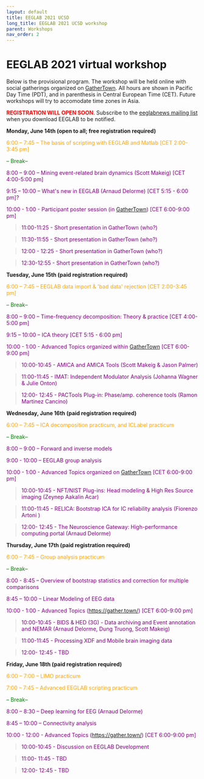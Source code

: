 ```yaml
---
layout: default
title: EEGLAB 2021 UCSD
long_title: EEGLAB 2021 UCSD workshop
parent: Workshops
nav_order: 2
---
```

<!-- 
layout: redirect
redirect_link: https://sites.google.com/ucsd.edu/eeglab2020/eeglab-workshop -->

# EEGLAB 2021 virtual workshop

Below is the provisional program. The workshop will be held online with social gatherings organized on [GatherTown](https://gather.town/). All hours are shown in Pacific Day Time (PDT), and in parenthesis in Central European Time (CET). Future workshops will try to accomodate time zones in Asia.

**<span style="color: red">REGISTRATION WILL OPEN SOON</span>**. Subscribe to the [eeglabnews mailing list](https://sccn.ucsd.edu/eeglab/download.php) when you download EEGLAB to be notified.

**Monday, June 14th (open to all; free registration required)**

<span style="color: orange">6:00 – 7:45 – The basis of scripting with EEGLAB and Matlab [CET 2:00-3:45 pm]</span>

<span style="color: green">– Break–</span>

<span style="color: purple">8:00 – 9:00 – Mining event-related brain dynamics (Scott Makeig) [CET 4:00-5:00 pm]</span>

<span style="color: purple">9:15 – 10:00 – What&#39;s new in EEGLAB (Arnaud Delorme) [CET 5:15 - 6:00 pm]?</span>

<span style="color: purple">10:00 - 1:00 - Participant poster session (in [GatherTown](https://gather.town/)) [CET 6:00-9:00 pm]</span>

> <span style="color: purple">11:00-11:25 - Short presentation in GatherTown (who?)</span>

> <span style="color: purple">11:30-11:55 - Short presentation in GatherTown (who?)</span>

> <span style="color: purple">12:00 - 12:25 - Short presentation in GatherTown  (who?)</span>

> <span style="color: purple">12:30-12:55 - Short presentation in GatherTown  (who?)</span>

**Tuesday, June 15th (paid registration required)**

<span style="color: orange">6:00 – 7:45 – EEGLAB data import &amp; &#39;bad data&#39; rejection [CET 2:00-3:45 pm]</span>

<span style="color: green">– Break–</span>

<span style="color: purple">8:00 – 9:00 – Time-frequency decomposition: Theory &amp; practice [CET 4:00-5:00 pm]</span>

<span style="color: purple">9:15 – 10:00 – ICA theory [CET 5:15 - 6:00 pm]</span>

<span style="color: purple">10:00 - 1:00 - Advanced Topics organized within [GatherTown](https://gather.town/) [CET 6:00-9:00 pm]</span>

> <span style="color: purple">10:00-10:45 - AMICA and AMICA Tools (Scott Makeig &amp; Jason Palmer)</span>

> <span style="color: purple">11:00-11:45 - IMAT: Independent Modulator Analysis (Johanna Wagner &amp; Julie Onton)</span>

> <span style="color: purple">12:00- 12:45 - PACTools Plug-in: Phase/amp. coherence tools (Ramon Martinez Cancino)</span>

**Wednesday, June 16th (paid registration required)**

<span style="color: orange">6:00 – 7:45 – ICA decomposition practicum, and ICLabel practicum</span>

<span style="color: green">– Break–

<span style="color: purple">8:00 – 9:00 – Forward and inverse models</span>

<span style="color: purple">9:00 - 10:00 – EEGLAB group analysis</span>

<span style="color: purple">10:00 - 1:00 - Advanced Topics organized on [GatherTown](https://gather.town/) [CET 6:00-9:00 pm]</span>

> <span style="color: purple">10:00-10:45 - NFT/NIST Plug-ins: Head modeling &amp; High Res Source imaging (Zeynep Aakalin Acar)</span>

> <span style="color: purple">11:00-11:45 - RELICA: Bootstrap ICA for IC reliability analysis (Fiorenzo Artoni )</span>

> <span style="color: purple">12:00- 12:45 - The Neuroscience Gateway: High-performance computing portal (Arnaud Delorme)</span>

**Thursday, June 17th (paid registration required)**

<span style="color: orange">6:00 – 7:45 – Group analysis practicum</span>

<span style="color: green">– Break–</span>

<span style="color: purple">8:00 - 8:45 – Overview of bootstrap statistics and correction for multiple comparisons</span>

<span style="color: purple">8:45 – 10:00 – Linear Modeling of EEG data</span>

<span style="color: purple">10:00 - 1:00 - Advanced Topics (https://gather.town/) [CET 6:00-9:00 pm]</span>

> <span style="color: purple">10:00-10:45 - BIDS &amp; HED (3G) - Data archiving and Event annotation and NEMAR (Arnaud Delorme, Dung Truong, Scott Makeig)</span>

> <span style="color: purple">11:00-11:45 - Processing XDF and Mobile brain imaging data</span>

> <span style="color: purple">12:00- 12:45 - TBD</span>

**Friday, June 18th (paid registration required)**

<span style="color: orange">6:00 – 7:00 – LIMO practicum</span>

<span style="color: orange">7:00 – 7:45 – Advanced EEGLAB scripting practicum</span>

<span style="color: green">– Break–</span>

<span style="color: purple">8:00 – 8:30 – Deep learning for EEG (Arnaud Delorme)</span>

<span style="color: purple">8:45 – 10:00 – Connectivity analysis</span>

<span style="color: purple">10:00 - 12:00 - Advanced Topics (https://gather.town/) [CET 6:00-9:00 pm]</span>

> <span style="color: purple">10:00-10:45 - Discussion on EEGLAB Development</span>

> <span style="color: purple">11:00- 11:45 - TBD</span>

> <span style="color: purple">12:00- 12:45 - TBD</span>

